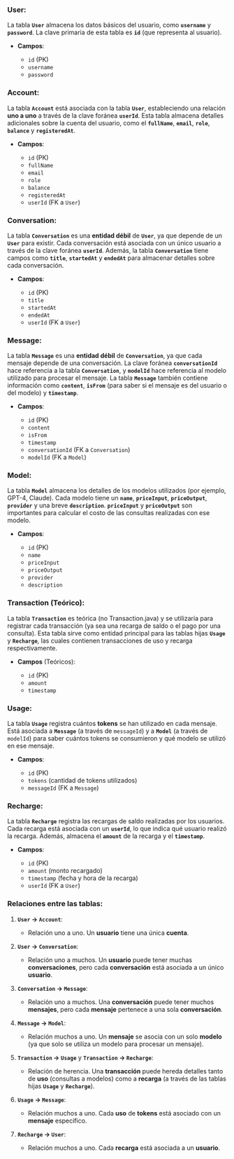 ### **User**:

La tabla **`User`** almacena los datos básicos del usuario, como **`username`** y **`password`**. La clave primaria de esta tabla es **`id`** (que representa al usuario).

* **Campos**:

  * `id` (PK)
  * `username`
  * `password`

### **Account**:

La tabla **`Account`** está asociada con la tabla **`User`**, estableciendo una relación **uno a uno** a través de la clave foránea **`userId`**. Esta tabla almacena detalles adicionales sobre la cuenta del usuario, como el **`fullName`**, **`email`**, **`role`**, **`balance`** y **`registeredAt`**.

* **Campos**:

  * `id` (PK)
  * `fullName`
  * `email`
  * `role`
  * `balance`
  * `registeredAt`
  * `userId` (FK a `User`)

### **Conversation**:

La tabla **`Conversation`** es una **entidad débil** de **`User`**, ya que depende de un **`User`** para existir. Cada conversación está asociada con un único usuario a través de la clave foránea **`userId`**. Además, la tabla **`Conversation`** tiene campos como **`title`**, **`startedAt`** y **`endedAt`** para almacenar detalles sobre cada conversación.

* **Campos**:

  * `id` (PK)
  * `title`
  * `startedAt`
  * `endedAt`
  * `userId` (FK a `User`)

### **Message**:

La tabla **`Message`** es una **entidad débil** de **`Conversation`**, ya que cada mensaje depende de una conversación. La clave foránea **`conversationId`** hace referencia a la tabla **`Conversation`**, y **`modelId`** hace referencia al modelo utilizado para procesar el mensaje. La tabla **`Message`** también contiene información como **`content`**, **`isFrom`** (para saber si el mensaje es del usuario o del modelo) y **`timestamp`**.

* **Campos**:

  * `id` (PK)
  * `content`
  * `isFrom`
  * `timestamp`
  * `conversationId` (FK a `Conversation`)
  * `modelId` (FK a `Model`)

### **Model**:

La tabla **`Model`** almacena los detalles de los modelos utilizados (por ejemplo, GPT-4, Claude). Cada modelo tiene un **`name`**, **`priceInput`**, **`priceOutput`**, **`provider`** y una breve **`description`**. **`priceInput`** y **`priceOutput`** son importantes para calcular el costo de las consultas realizadas con ese modelo.

* **Campos**:

  * `id` (PK)
  * `name`
  * `priceInput`
  * `priceOutput`
  * `provider`
  * `description`

### **Transaction** (Teórico):

La tabla **`Transaction`** es teórica (no Transaction.java) y se utilizaría para registrar cada transacción (ya sea una recarga de saldo o el pago por una consulta). Esta tabla sirve como entidad principal para las tablas hijas **`Usage`** y **`Recharge`**, las cuales contienen transacciones de uso y recarga respectivamente.

* **Campos** (Teóricos):

  * `id` (PK)
  * `amount`
  * `timestamp`

### **Usage**:

La tabla **`Usage`** registra cuántos **tokens** se han utilizado en cada mensaje. Está asociada a **`Message`** (a través de `messageId`) y a **`Model`** (a través de `modelId`) para saber cuántos tokens se consumieron y qué modelo se utilizó en ese mensaje.

* **Campos**:

  * `id` (PK)
  * `tokens` (cantidad de tokens utilizados)
  * `messageId` (FK a `Message`)

### **Recharge**:

La tabla **`Recharge`** registra las recargas de saldo realizadas por los usuarios. Cada recarga está asociada con un **`userId`**, lo que indica qué usuario realizó la recarga. Además, almacena el **`amount`** de la recarga y el **`timestamp`**.

* **Campos**:

  * `id` (PK)
  * `amount` (monto recargado)
  * `timestamp` (fecha y hora de la recarga)
  * `userId` (FK a `User`)

### **Relaciones entre las tablas**:

1. **`User` → `Account`**:

   * Relación uno a uno. Un **usuario** tiene una única **cuenta**.

2. **`User` → `Conversation`**:

   * Relación uno a muchos. Un **usuario** puede tener muchas **conversaciones**, pero cada **conversación** está asociada a un único **usuario**.

3. **`Conversation` → `Message`**:

   * Relación uno a muchos. Una **conversación** puede tener muchos **mensajes**, pero cada **mensaje** pertenece a una sola **conversación**.

4. **`Message` → `Model`**:

   * Relación muchos a uno. Un **mensaje** se asocia con un solo **modelo** (ya que solo se utiliza un modelo para procesar un mensaje).

5. **`Transaction` → `Usage`** y **`Transaction` → `Recharge`**:

   * Relación de herencia. Una **transacción** puede hereda detalles tanto de **uso** (consultas a modelos) como a **recarga** (a través de las tablas hijas **`Usage`** y **`Recharge`**).

6. **`Usage` → `Message`**:

   * Relación muchos a uno. Cada **uso** de **tokens** está asociado con un **mensaje** específico.

7. **`Recharge` → `User`**:

   * Relación muchos a uno. Cada **recarga** está asociada a un **usuario**.
